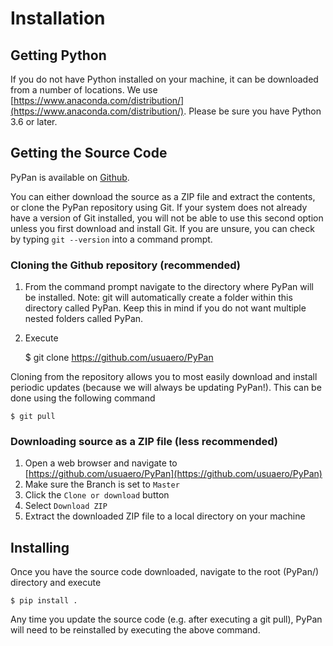 # Installation

## Getting Python

If you do not have Python installed on your machine, it can be downloaded from a number of locations. We use [https://www.anaconda.com/distribution/](https://www.anaconda.com/distribution/). Please be sure you have Python 3.6 or later.

## Getting the Source Code

PyPan is available on [Github](https://github.com/usuaero/PyPan).

You can either download the source as a ZIP file and extract the contents, or clone the PyPan repository using Git. If your system does not already have a version of Git installed, you will not be able to use this second option unless you first download and install Git. If you are unsure, you can check by typing `git --version` into a command prompt.

### Cloning the Github repository (recommended)

1. From the command prompt navigate to the directory where PyPan will be installed. Note: git will automatically create a folder within this directory called PyPan. Keep this in mind if you do not want multiple nested folders called PyPan.
2. Execute

    $ git clone https://github.com/usuaero/PyPan

Cloning from the repository allows you to most easily download and install periodic updates (because we will always be updating PyPan!). This can be done using the following command

    $ git pull

### Downloading source as a ZIP file (less recommended)

1. Open a web browser and navigate to [https://github.com/usuaero/PyPan](https://github.com/usuaero/PyPan)
2. Make sure the Branch is set to `Master`
3. Click the `Clone or download` button
4. Select `Download ZIP`
5. Extract the downloaded ZIP file to a local directory on your machine

## Installing

Once you have the source code downloaded, navigate to the root (PyPan/) directory and execute

    $ pip install .

Any time you update the source code (e.g. after executing a git pull), PyPan will need to be reinstalled by executing the above command.